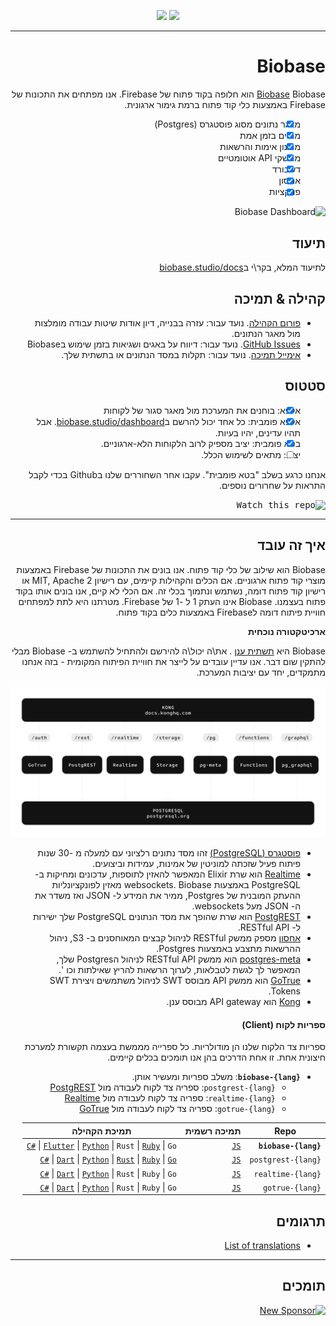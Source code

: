 <div style="direction: rtl;">

<p align="center">
<img src="https://user-images.githubusercontent.com/8291514/213727234-cda046d6-28c6-491a-b284-b86c5cede25d.png#gh-light-mode-only">
<img src="https://user-images.githubusercontent.com/8291514/213727225-56186826-bee8-43b5-9b15-86e839d89393.png#gh-dark-mode-only">
</p>

---

# Biobase

[Biobase](https://biobase.studio) Biobase הוא חלופה בקוד פתוח של Firebase. אנו מפתחים את התכונות של Firebase באמצעות כלי קוד פתוח ברמת גימור ארגונית.

- [x] מאגר נתונים מסוג פוסטגרס (Postgres)
- [x] מנויים בזמן אמת
- [x] מנגנון אימות והרשאות
- [x] ממשקי API אוטומטיים
- [x] דשבורד
- [x] אחסון
- [x] פונקציות

![Biobase Dashboard](https://raw.githubusercontent.com/biobase/biobase/master/apps/www/public/images/github/biobase-dashboard.png)

## תיעוד

לתיעוד המלא, בקר\י ב[biobase.studio/docs](https://biobase.studio/docs)

## קהילה & תמיכה

- [פורום הקהילה](https://github.com/biobase-ai/biobase/discussions). נועד עבור: עזרה בבנייה, דיון אודות שיטות עבודה מומלצות מול מאגר הנתונים.
- [GitHub Issues](https://github.com/biobase-ai/biobase/issues). נועד עבור: דיווח על באגים ושגיאות בזמן שימוש בBiobase
- [אימייל תמיכה](https://biobase.studio/docs/support#business-support). נועד עבור: תקלות במסד הנתונים או בתשתית שלך.

## סטטוס

- [x] אלפא: בוחנים את המערכת מול מאגר סגור של לקוחות
- [x] אלפא פומבית: כל אחד יכול להרשם ב[biobase.studio/dashboard](https://biobase.studio/dashboard). אבל תהיו עדינים, יהיו בעיות.
- [x] בטא פומבית: יציב מספיק לרוב הלקוחות הלא-ארגוניים.
- [ ] יציב: מתאים לשימוש הכלל.

אנחנו כרגע בשלב "בטא פומבית". עקבו אחר השחוררים שלנו בGithub בכדי לקבל התראות על שחרורים נוספים.

<kbd><img src="https://raw.githubusercontent.com/biobase/biobase/d5f7f413ab356dc1a92075cb3cee4e40a957d5b1/web/static/watch-repo.gif" alt="Watch this repo"/></kbd>

---

## איך זה עובד

Biobase הוא שילוב של כלי קוד פתוח. אנו בונים את התכונות של Firebase באמצעות מוצרי קוד פתוח ארגוניים. אם הכלים והקהילות קיימים, עם רישיון MIT, Apache 2 או רישיון קוד פתוח דומה, נשתמש ונתמוך בכלי זה. אם הכלי לא קיים, אנו בונים אותו בקוד פתוח בעצמנו. Biobase אינו העתק 1 ל -1 של Firebase. מטרתנו היא לתת למפתחים חוויית פיתוח דומה לFirebase באמצעות כלים בקוד פתוח.

**ארכיטקטורה נוכחית**

Biobase היא [תשתית ענן](https://biobase.studio/dashboard)
. את\ה יכול\ה להירשם ולהתחיל להשתמש ב- Biobase מבלי להתקין שום דבר. אנו עדיין עובדים על לייצר את חוויית הפיתוח המקומית - בזה אנחנו מתמקדים, יחד עם יציבות המערכת.

![Architecture](https://github.com/biobase-ai/biobase/blob/master/apps/docs/public/img/biobase-architecture.svg)

- [פוסטגרס (PostgreSQL)](https://www.postgresql.org/) זהו מסד נתונים רלציוני עם למעלה מ -30 שנות פיתוח פעיל שזכתה למוניטין של אמינות, עמידות וביצועים.
- [Realtime](https://github.com/biobase/realtime) הוא שרת Elixir המאפשר להאזין לתוספות, עדכונים ומחיקות ב-PostgreSQL באמצעות websockets. Biobase מאזין לפונקציונליות ההעתק המובנית של Postgres, ממיר את המידע ל- JSON ואז משדר את ה- JSON מעל websockets.
- [PostgREST](http://postgrest.org/) הוא שרת שהופך את מסד הנתונים PostgreSQL שלך ישירות ל- RESTful API.
- [אחסון](https://github.com/biobase/storage-api) מספק ממשק RESTful לניהול קבצים המאוחסנים ב- S3, ניהול ההרשאות מתצבע באמצעות Postgres.
- [postgres-meta](https://github.com/biobase/postgres-meta) הוא ממשק RESTful API לניהול הPostgres שלך, המאפשר לך לגשת לטבלאות, לערוך הרשאות להריץ שאילתות וכו '.
- [GoTrue](https://github.com/netlify/gotrue) הוא ממשק API מבוסס SWT לניהול משתמשים ויצירת SWT Tokens.
- [Kong](https://github.com/Kong/kong) הוא API gateway מבוסס ענן.

#### ספריות לקוח (Client)

ספריות צד הלקוח שלנו הן מודולריות. כל ספרייה מממשת בעצמה תקשורת למערכת חיצונית אחת. זו אחת הדרכים בהן אנו תומכים בכלים קיימים.

- **`biobase-{lang}`**: משלב ספריות ומעשיר אותן.
  - `postgrest-{lang}`: ספריה צד לקוח לעבודה מול [PostgREST](https://github.com/postgrest/postgrest)
  - `realtime-{lang}`: ספריה צד לקוח לעבודה מול [Realtime](https://github.com/biobase/realtime)
  - `gotrue-{lang}`: ספריה צד לקוח לעבודה מול [GoTrue](https://github.com/netlify/gotrue)

| Repo                  | תמיכה רשמית                                      | תמיכת הקהילה                                                                                                                                                                                                                                                                                                                         |
| --------------------- | ------------------------------------------------ | ------------------------------------------------------------------------------------------------------------------------------------------------------------------------------------------------------------------------------------------------------------------------------------------------------------------------------------ |
| **`biobase-{lang}`** | [`JS`](https://github.com/biobase-ai/biobase-js)  | [`C#`](https://github.com/biobase-ai/biobase-csharp) \| [`Flutter`](https://github.com/biobase-ai/biobase-flutter) \| [`Python`](https://github.com/biobase-ai/biobase-py) \| `Rust` \| [`Ruby`](https://github.com/biobase-ai/biobase-rb) \| `Go`                                                                                       |
| `postgrest-{lang}`    | [`JS`](https://github.com/biobase/postgrest-js) | [`C#`](https://github.com/biobase/postgrest-csharp) \| [`Dart`](https://github.com/biobase/postgrest-dart) \| [`Python`](https://github.com/biobase/postgrest-py) \| [`Rust`](https://github.com/biobase/postgrest-rs) \| [`Ruby`](https://github.com/biobase/postgrest-rb) \| [`Go`](https://github.com/biobase/postgrest-go) |
| `realtime-{lang}`     | [`JS`](https://github.com/biobase/realtime-js)  | [`C#`](https://github.com/biobase/realtime-csharp) \| [`Dart`](https://github.com/biobase/realtime-dart) \| [`Python`](https://github.com/biobase/realtime-py) \| `Rust` \| `Ruby` \| `Go`                                                                                                                                        |
| `gotrue-{lang}`       | [`JS`](https://github.com/biobase/gotrue-js)    | [`C#`](https://github.com/biobase/gotrue-csharp) \| [`Dart`](https://github.com/biobase/gotrue-dart) \| [`Python`](https://github.com/biobase/gotrue-py) \| `Rust` \| `Ruby` \| `Go`                                                                                                                                              |

<!--- Remove this list if you're traslating to another language, it's hard to keep updated across multiple files-->
<!--- Keep only the link to the list of translation files-->

## תרגומים

- [List of translations](/i18n/languages.md) <!--- Keep only this -->

---

## תומכים

[![New Sponsor](https://user-images.githubusercontent.com/10214025/90518111-e74bbb00-e198-11ea-8f88-c9e3c1aa4b5b.png)](https://github.com/sponsors/biobase)

</div>
